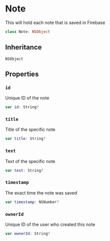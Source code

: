 # Note

This will hold each note that is saved in Firebase

``` swift
class Note: NSObject
```

## Inheritance

`NSObject`

## Properties

### `id`

Unique ID of the note

``` swift
var id: String?
```

### `title`

Title of the specific note

``` swift
var title: String?
```

### `text`

Text of the specific note

``` swift
var text: String?
```

### `timestamp`

The exact time the note was saved

``` swift
var timestamp: NSNumber?
```

### `ownerId`

Unique ID of the user who created this note

``` swift
var ownerId: String?
```
